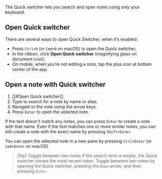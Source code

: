The Quick switcher lets you search and open notes using only your keyboard.

## Open Quick switcher

There are several ways to open Quick Switcher, when it’s enabled:
- Press `Ctrl+O` (or `Cmd+O` on macOS) to open the Quick switcher;
- In the ribbon, click **Open Quick switcher** (magnifying glass on document icon);
- On mobile, when you’re not editing a note, tap the plus icon at bottom center of the app.

## Open a note with Quick switcher

1. [[#Open Quick switcher]].
2. Type to search for a note by name or alias.
3. Navigate to the note using the arrow keys.
4. Press `Enter` to open the selected note.

If the text doesn't match any notes, you can press `Enter` to create a note with that name. Even if the text matches one or more similar notes, you can still create a note with the exact name by pressing `Shift+Enter`.

You can open the selected note in a new pane by pressing `Ctrl+Enter` (or `Cmd+Enter` on macOS).

> [!tip] Toggle between two notes
> If the search term is empty, the Quick switcher shows the most recent notes. Toggle between two notes by opening the Quick switcher, pressing the `Down` arrow, and then pressing `Enter`.
